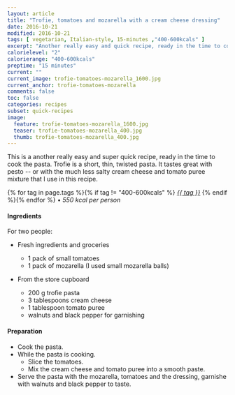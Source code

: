 ```yaml
---
layout: article
title: "Trofie, tomatoes and mozarella with a cream cheese dressing"
date: 2016-10-21
modified: 2016-10-21
tags: [ vegetarian, Italian-style, 15-minutes ,"400-600kcals" ]
excerpt: "Another really easy and quick recipe, ready in the time to cook the pasta."
calorielevel: "2"
calorierange: "400-600kcals"
preptime: "15 minutes"
current: ""
current_image: trofie-tomatoes-mozarella_1600.jpg
current_anchor: trofie-tomatoes-mozarella
comments: false
toc: false
categories: recipes
subset: quick-recipes
image:
  feature: trofie-tomatoes-mozarella_1600.jpg
  teaser: trofie-tomatoes-mozarella_400.jpg
  thumb: trofie-tomatoes-mozarella_400.jpg
---
```


This is a another really easy and super quick recipe, ready in the time to cook the pasta. Trofie is a short, thin, twisted pasta. It tastes great with pesto -- or with the much less salty cream cheese and tomato puree mixture that I use in this recipe.

{% for tag in page.tags %}{% if tag != "400-600kcals" %}&nbsp;<a class="post-tag" href="{{ site.url}}/tags/#{{ tag }}">_{{ tag }}_</a>&nbsp;{% endif %}{% endfor %} &bull;&nbsp;<em>550&nbsp;kcal&nbsp;per&nbsp;person</em>&nbsp;&nbsp;<a href="{{ site.url}}/tags/#400-600kcals"><img src="{{ site.url }}/images/battery_lvl_2.png" style="height:1.0em;"></a>

#### Ingredients

For two people:

- Fresh ingredients and groceries
  - 1 pack of small tomatoes
  - 1 pack of mozarella (I used small mozarella balls)
    
- From the store cupboard
  - 200 g trofie pasta
  - 3 tablespoons cream cheese
  - 1 tablespoon tomato puree
  - walnuts and black pepper for garnishing

#### Preparation
  
- Cook the pasta. 
- While the pasta is cooking.
  - Slice the tomatoes.
  - Mix the cream cheese and tomato puree into a smooth paste.
- Serve the pasta with the mozarella, tomatoes and the dressing, garnishe with walnuts and black pepper to taste.


